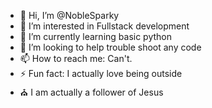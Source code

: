 - 👋 Hi, I’m @NobleSparky
- 👀 I’m interested in Fullstack development
- 🌱 I’m currently learning basic python
- 💞️ I’m looking to help trouble shoot any code
- 📫 How to reach me: Can't.
- ⚡ Fun fact: I actually love being outside
- ⛪ I am actually a follower of Jesus
